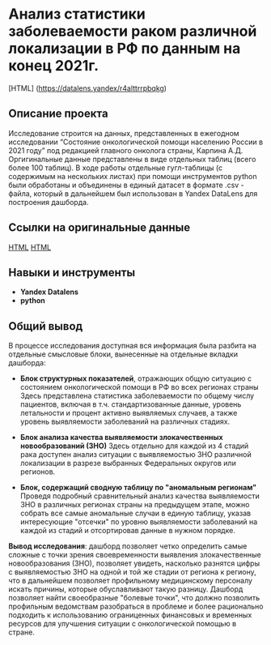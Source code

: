 # Анализ статистики заболеваемости раком различной локализации в РФ по данным на конец 2021г. 
[HTML] (https://datalens.yandex/r4alttrrpbqkg)     

## Описание проекта

Исследование строится на данных, представленных в ежегодном исследовании “Состояние онкологической помощи населению России в 2021 году” под редакцией главного онколога страны, Карпина А.Д. Оргигинальные данные представлены в виде отдельных таблиц (всего более 100 таблиц). 
В ходе работы отдельные гугл-таблицы (с содержимым на нескольких листах) при помощи инструментов python были обработаны и объединены в единый датасет в формате .csv - файла, который в дальнейшем был использован в Yandex DataLens для построения дашборда. 

## Ссылки на оригинальные данные 

[HTML](https://drive.google.com/file/d/1x6wjJ2k8ZNCaIFusbcH6Zkt8a8xOdxhW/view)
[HTML](https://drive.google.com/file/d/1x6wjJ2k8ZNCaIFusbcH6Zkt8a8xOdxhW/view)
 

## Навыки и инструменты

- **Yandex Datalens**
- **python**

## 

## Общий вывод
В процессе исследования доступная вся информация была разбита на отдельные смысловые блоки, вынесенные на отдельные вкладки дашборда: 
 - **Блок структурных показателей**, отражающих общую ситуацию с состоянием онкологической помощи в РФ во всех регионах страны
   Здесь представлена статистика заболеваемости по общему числу пациентов, включая в т.ч. стандартизованные данные, уровень летальности и процент активно выявляемых случаев, а также уровень выявляемости заболеваний на различных стадиях.

 - **Блок анализа качества выявляемости злокачественных новообразований (ЗНО)**
   Здесь отдельно для каждой из 4 стадий рака доступен анализ ситуации с выявляемостью ЗНО различной локализации в разрезе выбранных Федеральных округов или регионов.
   
 - **Блок, содержащий сводную таблицу по "аномальным регионам"**
   Проведя подробный сравнительный анализ  качества выявляемости ЗНО в различных регионах страны на предыдущем этапе, можно собрать все самые аномальные случаи в единую таблицу, указав интересующие "отсечки" по уровню выявляемости заболеваний на каждой из стадий и отсортировав данные в нужном порядке.      

**Вывод исследования**: дашборд позволяет четко определить самые сложные с точки зрения своевременности выявления злокачественные новообразования (ЗНО), позволяет увидеть, насколько разнятся цифры с выявляемостью ЗНО на одной и той же стадии от региона к региону, что в дальнейшем позволяет профильному медицинскому персоналу искать причины, которые обуславливают такую разницу. Дашборд позволяет найти своеобразные "болевые точки", что должно позволить профильным ведомствам разобраться в проблеме и более рационально подходить к использованию ограниценных финансовых и временных ресурсов для улучшения ситуации с онкологической помощью в стране.
